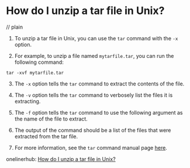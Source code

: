 # How do I unzip a tar file in Unix?
// plain

1. To unzip a tar file in Unix, you can use the `tar` command with the `-x` option.

2. For example, to unzip a file named `mytarfile.tar`, you can run the following command:

```
tar -xvf mytarfile.tar
```

3. The `-x` option tells the `tar` command to extract the contents of the file.

4. The `-v` option tells the `tar` command to verbosely list the files it is extracting.

5. The `-f` option tells the `tar` command to use the following argument as the name of the file to extract.

6. The output of the command should be a list of the files that were extracted from the tar file.

7. For more information, see the `tar` command manual page [here](https://www.gnu.org/software/tar/manual/html_node/tar_7.html).

onelinerhub: [How do I unzip a tar file in Unix?](https://onelinerhub.com/cli-tar/how-do-i-unzip-a-tar-file-in-unix)